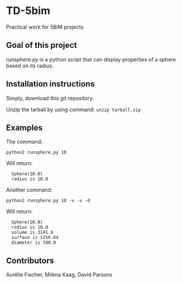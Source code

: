 # TD-5bim

Practical work for 5BiM projects

## Goal of this project

runsphere.py is a python script that can display properties of a sphere based on its radius. 

## Installation instructions

Simply, download this git repository. 

Unzip the tarball by using command: ```unzip tarball.zip```

## Examples

The command:

```python2 runsphere.py 10```

Will return: 

```
  Sphere(10.0)
  radius is 10.0
```

Another command: 

```python2 runsphere.py 10 -v -s -d```

Will return: 

```
  Sphere(10.0)
  radius is 10.0
  volume is 3141.6
  surface is 1256.64
  diameter is 100.0
```

## Contributors

Aurélie Fischer, Miléna Kaag, David Parsons

